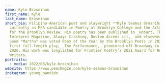 ```yaml
---
name: Kyle Brosnihan
first_name: Kyle
last_name: Brosnihan
short_bio: Filipino-American poet and playwright **Kyle Seamus Brosnihan** is
  currently an MFA candidate in Poetry at Brooklyn College and the Arts Editor
  for the Brooklyn Review. His poetry has been published in _Hobart, The Mantle,
  Interpret Magazine, Always Crashing, Boston Accent Lit,_ and elsewhere. His
  poem "Martha" was voted Poem of the Year by the Brooklyn Poets in 2020. His
  first full-length play, _The Performance,_ premiered off-Broadway in March of
  2020. His work was longlisted for Frontier Poetry’s 2021 Award for New
  Writers.
portraits:
  - media: 2022/08/kyle-brosnihan
website: https://www.peachmgzn.com/kyle-seamus-brosnihan
instagram: young_bandido
---
```

